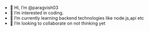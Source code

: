 - 👋 Hi, I’m @paragvish03
- 👀 I’m interested in coding.
- 🌱 I’m currently learning backend technologies like node.js,api etc
- 💞️ I’m looking to collaborate on not thinking yet

<!---
paragvish03/paragvish03 is a ✨ special ✨ repository because its `README.md` (this file) appears on your GitHub profile.
You can click the Preview link to take a look at your changes.
--->
